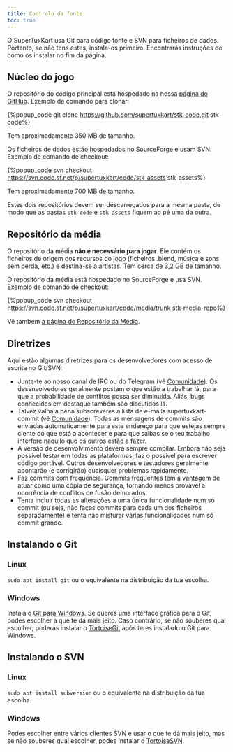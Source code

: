 ```yaml
---
title: Controlo da fonte
toc: true
---
```

O SuperTuxKart usa Git para código fonte e SVN para ficheiros de dados. Portanto, se não tens estes, instala-os primeiro. Encontrarás instruções de como os instalar no fim da página.

## Núcleo do jogo

O repositório do código principal está hospedado na nossa [página do GitHub](https://github.com/supertuxkart/stk-code). Exemplo de comando para clonar:

{%popup_code
git clone https://github.com/supertuxkart/stk-code.git stk-code%}

Tem aproximadamente 350 MB de tamanho.

Os ficheiros de dados estão hospedados no SourceForge e usam SVN. Exemplo de comando de checkout:

{%popup_code
svn checkout https://svn.code.sf.net/p/supertuxkart/code/stk-assets stk-assets%}

Tem aproximadamente 700 MB de tamanho.

Estes dois repositórios devem ser descarregados para a mesma pasta, de modo que as pastas `stk-code` e `stk-assets` fiquem ao pé uma da outra.

## Repositório da média

O repositório da média **não é necessário para jogar**. Ele contém os ficheiros de origem dos recursos do jogo (ficheiros .blend, música e sons sem perda, etc.) e destina-se a artistas. Tem cerca de 3,2 GB de tamanho.

O repositório da média está hospedado no SourceForge e usa SVN. Exemplo de comando de checkout:

{%popup_code
svn checkout https://svn.code.sf.net/p/supertuxkart/code/media/trunk stk-media-repo%}

Vê também [a página do Repositório da Média](Media_Repo).

## Diretrizes

Aqui estão algumas diretrizes para os desenvolvedores com acesso de escrita no Git/SVN:

* Junta-te ao nosso canal de IRC ou do Telegram (vê [Comunidade](Community)). Os desenvolvedores geralmente postam o que estão a trabalhar lá, para que a probabilidade de conflitos possa ser diminuída. Aliás, bugs conhecidos em destaque também são discutidos lá.
* Talvez valha a pena subscreveres a lista de e-mails supertuxkart-commit (vê [Comunidade](Community)). Todas as mensagens de commits são enviadas automaticamente para este endereço para que estejas sempre ciente do que está a acontecer e para que saibas se o teu trabalho interfere naquilo que os outros estão a fazer.
* A versão de desenvolvimento deverá sempre compilar. Embora não seja possível testar em todas as plataformas, faz o possível para escrever código portável. Outros desenvolvedores e testadores geralmente apontarão (e corrigirão) quaisquer problemas rapidamente.
* Faz commits com frequência. Commits frequentes têm a vantagem de atuar como uma cópia de segurança, tornando menos provável a ocorrência de conflitos de fusão demorados.
* Tenta incluir todas as alterações a uma única funcionalidade num só commit (ou seja, não faças commits para cada um dos ficheiros separadamente) e tenta não misturar várias funcionalidades num só commit grande.

## Instalando o Git

### Linux
`sudo apt install git` ou o equivalente na distribuição da tua escolha.

### Windows
Instala o [Git para Windows](https://github.com/git-for-windows/git/releases/latest). Se queres uma interface gráfica para o Git, podes escolher a que te dá mais jeito. Caso contrário, se não souberes qual escolher, poderás instalar o [TortoiseGit](https://tortoisegit.org/download) após teres instalado o Git para Windows.

## Instalando o SVN

### Linux
`sudo apt install subversion` ou o equivalente na distribuição da tua escolha.

### Windows
Podes escolher entre vários clientes SVN e usar o que te dá mais jeito, mas se não souberes qual escolher, podes instalar o [TortoiseSVN](https://tortoisesvn.net/downloads.html).
